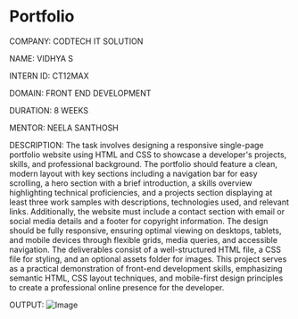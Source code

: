# Portfolio

COMPANY: CODTECH IT SOLUTION

NAME: VIDHYA S

INTERN ID: CT12MAX

DOMAIN: FRONT END DEVELOPMENT

DURATION: 8 WEEKS

MENTOR: NEELA SANTHOSH

DESCRIPTION: The task involves designing a responsive single-page portfolio website using HTML and CSS to showcase a developer's projects, skills, and professional background. The portfolio should feature a clean, modern layout with key sections including a navigation bar for easy scrolling, a hero section with a brief introduction, a skills overview highlighting technical proficiencies, and a projects section displaying at least three work samples with descriptions, technologies used, and relevant links. Additionally, the website must include a contact section with email or social media details and a footer for copyright information. The design should be fully responsive, ensuring optimal viewing on desktops, tablets, and mobile devices through flexible grids, media queries, and accessible navigation. The deliverables consist of a well-structured HTML file, a CSS file for styling, and an optional assets folder for images. This project serves as a practical demonstration of front-end development skills, emphasizing semantic HTML, CSS layout techniques, and mobile-first design principles to create a professional online presence for the developer.


OUTPUT: ![Image](https://github.com/user-attachments/assets/80a3986e-d112-484d-9126-d6896b6b6315)
